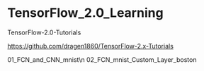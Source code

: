 # TensorFlow_2.0_Learning
TensorFlow-2.0-Tutorials

https://github.com/dragen1860/TensorFlow-2.x-Tutorials

01_FCN_and_CNN_mnist\n
02_FCN_mnist_Custom_Layer_boston
